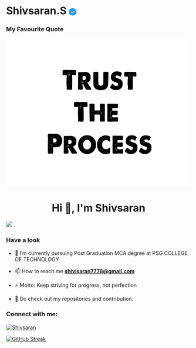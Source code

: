 # Shivsaran.S <img align="center" src="images/check.png" height="20px" width="20px">
### My Favourite Quote
<img align="" src="images/Trust the process.jpg" height="400px" width="1000px">

#

<h1 align="center">Hi 👋, I'm Shivsaran</h1>

![](https://komarev.com/ghpvc/?username=Shivsaran776&color=orange&style=flat-square)

### Have a look
- 🔭 I’m currently pursuing Post Graduation MCA degree at PSG COLLEGE OF TECHNOLOGY

- 📫 How to reach me **shivisaran7776@gmail.com**

- ⚡ Motto: Keep striving for progress, not perfection

- 📄 Do check out my repositories and contribution.

<h3 align="left">Connect with me:</h3>
<p align="left">
<a href="https://www.linkedin.com/in/shivsaran-s-998913254/" target="blank"><img align="center" src="https://raw.githubusercontent.com/rahuldkjain/github-profile-readme-generator/master/src/images/icons/Social/linked-in-alt.svg" alt="Shivsaran" height="30" width="40" /></a>
</p>


[![GitHub Streak](https://github-readme-streak-stats.herokuapp.com?user=Shivsaran7776&theme=apprentice&hide_border=true&date_format=j%20M%5B%20Y%5D)](https://git.io/streak-stats)

